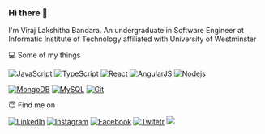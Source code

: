 ### Hi there 👋

I'm Viraj Lakshitha Bandara. An undergraduate in Software Engineer at Informatic Institute of Technology affiliated with University of Westminster

💻 Some of my things

[![JavaScript](https://img.shields.io/badge/-JavaScript-black?style=flat-square&logo=javascript)](https://github.com/viraj-lakshitha/)
[![TypeScript](https://img.shields.io/badge/-TypeScript-black?style=flat-square&logo=typescript)](https://github.com/viraj-lakshitha/)
[![React](https://img.shields.io/badge/-React-black?style=flat-square&logo=react)](https://github.com/viraj-lakshitha/)
[![AngularJS](https://img.shields.io/badge/-React-black?style=flat-square&logo=react)](https://github.com/viraj-lakshitha/)
[![Nodejs](https://img.shields.io/badge/-Nodejs-black?style=flat-square&logo=Node.js)](https://github.com/viraj-lakshitha/)

[![MongoDB](https://img.shields.io/badge/-MongoDB-black?style=flat-square&logo=mongodb)](https://github.com/viraj-lakshitha/)
[![MySQL](https://img.shields.io/badge/-MySQL-black?style=flat-square&logo=mysql)](https://github.com/viraj-lakshitha/)
[![Git](https://img.shields.io/badge/-Git-black?style=flat-square&logo=git)](https://github.com/viraj-lakshitha/)

😇 Find me on

<a href="https://www.linkedin.com/in/viraj-lakshitha-bandara-6b69a219b/" target="_blank"><img src="https://img.shields.io/badge/LinkedIn-%230077B5.svg?&style=flat-square&logo=linkedin&logoColor=white" alt="LinkedIn"></a>
<a href="https://www.instagram.com/_.mr.vitiya._/" target="_blank"><img src="https://img.shields.io/badge/Instagram-%23E4405F.svg?&style=flat-square&logo=instagram&logoColor=white" alt="Instagram"></a>
<a href="https://www.facebook.com/viraj.lakshitha.8587" target="_blank"><img src="https://img.shields.io/badge/Facebook-%231877F2.svg?&style=flat-square&logo=facebook&logoColor=white" alt="Facebook"></a>
<a href="https://twitter.com/vitiya99LK" target="_blank"><img src="https://img.shields.io/badge/-Twitter-1da1f2?style=flat-square&labelColor=1da1f2&logo=Twitter&logoColor=white" alt="Twitetr"></a>
<a href="https://www.hackerrank.com/viraj_lakshitha?hr_r=1" target="_blank"><img src="https://img.shields.io/badge/-Hackerrank-2EC866?style=for-the-badge&logo=HackerRank&logoColor=white"/>
</a>
